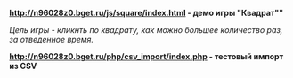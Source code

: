 **http://n96028z0.bget.ru/js/square/index.html - демо игры "Квадрат""**

_Цель игры - кликнть по квадрату, как можно большее количество раз, за отведенное время._


**http://n96028z0.bget.ru/php/csv_import/index.php - тестовый импорт из CSV**
